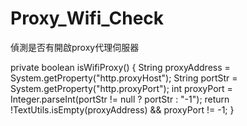 # Proxy_Wifi_Check
偵測是否有開啟proxy代理伺服器


 private boolean isWifiProxy() {
        String proxyAddress = System.getProperty("http.proxyHost");
        String portStr = System.getProperty("http.proxyPort");
        int proxyPort = Integer.parseInt(portStr != null ? portStr : "-1");
        return !TextUtils.isEmpty(proxyAddress) && proxyPort != -1;
    }
